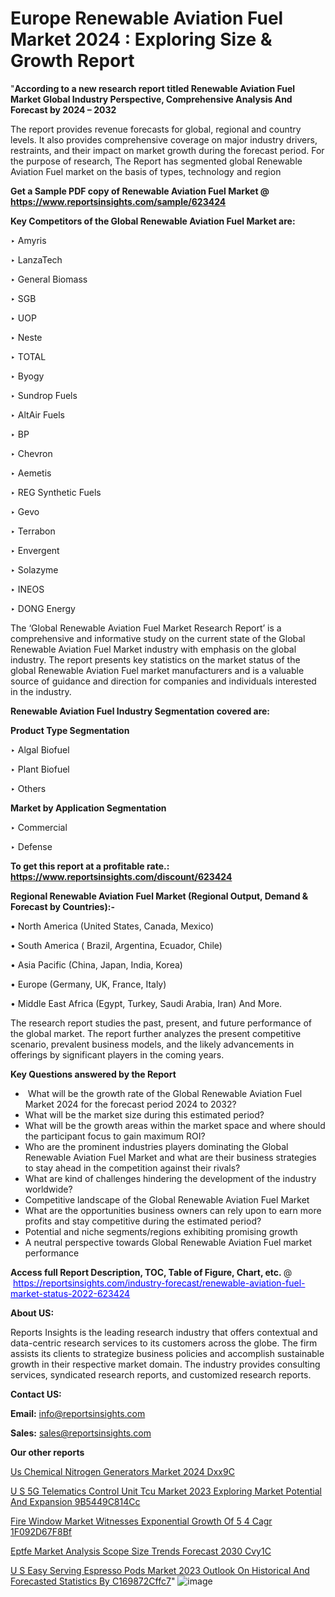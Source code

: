 # Europe Renewable Aviation Fuel Market 2024 : Exploring Size & Growth Report

"<strong>According to a new research report titled Renewable Aviation Fuel Market Global Industry Perspective, Comprehensive Analysis And Forecast by 2024 – 2032</strong>

The report provides revenue forecasts for global, regional and country levels. It also provides comprehensive coverage on major industry drivers, restraints, and their impact on market growth during the forecast period. For the purpose of research, The Report has segmented global Renewable Aviation Fuel market on the basis of types, technology and region

<strong>Get a Sample PDF copy of Renewable Aviation Fuel Market </strong><strong>@<a href=https://www.reportsinsights.com/sample/623424 style=color:#0000ff;> https://www.reportsinsights.com/sample/623424</a></strong></font>

<strong>Key Competitors of the Global Renewable Aviation Fuel Market are:</strong>

‣ Amyris

‣ LanzaTech

‣ General Biomass

‣ SGB

‣ UOP

‣ Neste

‣ TOTAL

‣ Byogy

‣ Sundrop Fuels

‣ AltAir Fuels

‣ BP

‣ Chevron

‣ Aemetis

‣ REG Synthetic Fuels

‣ Gevo

‣ Terrabon

‣ Envergent

‣ Solazyme

‣ INEOS

‣ DONG Energy

The ‘Global Renewable Aviation Fuel Market Research Report’ is a comprehensive and informative study on the current state of the Global Renewable Aviation Fuel Market industry with emphasis on the global industry. The report presents key statistics on the market status of the global Renewable Aviation Fuel market manufacturers and is a valuable source of guidance and direction for companies and individuals interested in the industry.

<strong>Renewable Aviation Fuel Industry Segmentation covered are:</strong>

<strong>Product Type Segmentation</strong>

‣    Algal Biofuel

‣ Plant Biofuel

‣ Others

<strong>Market by Application Segmentation</strong>

‣   Commercial

‣ Defense

<strong>To get this report at a profitable rate.: <a href=https://www.reportsinsights.com/discount/623424 style=color:#0000ff;>https://www.reportsinsights.com/discount/623424</a></strong></font>

<strong>Regional Renewable Aviation Fuel Market (Regional Output, Demand &amp; Forecast by Countries):-</strong>

• North America (United States, Canada, Mexico)

• South America ( Brazil, Argentina, Ecuador, Chile)

• Asia Pacific (China, Japan, India, Korea)

• Europe (Germany, UK, France, Italy)

• Middle East Africa (Egypt, Turkey, Saudi Arabia, Iran) And More.

The research report studies the past, present, and future performance of the global market. The report further analyzes the present competitive scenario, prevalent business models, and the likely advancements in offerings by significant players in the coming years.

<strong>Key Questions answered by the Report</strong>
<ul>
  <li> What will be the growth rate of the Global Renewable Aviation Fuel Market 2024 for the forecast period 2024 to 2032?</li>
  <li>What will be the market size during this estimated period?</li>
  <li>What will be the growth areas within the market space and where should the participant focus to gain maximum ROI?</li>
  <li>Who are the prominent industries players dominating the Global Renewable Aviation Fuel Market and what are their business strategies to stay ahead in the competition against their rivals?</li>
  <li>What are kind of challenges hindering the development of the industry worldwide?</li>
  <li>Competitive landscape of the Global Renewable Aviation Fuel Market</li>
  <li>What are the opportunities business owners can rely upon to earn more profits and stay competitive during the estimated period?</li>
  <li>Potential and niche segments/regions exhibiting promising growth</li>
  <li>A neutral perspective towards Global Renewable Aviation Fuel market performance</li>
</ul>
<strong>Access full Report Description, TOC, Table of Figure, Chart, etc. </strong>@  <a href=https://reportsinsights.com/industry-forecast/renewable-aviation-fuel-market-status-2022-623424 style=color:#0000ff;>https://reportsinsights.com/industry-forecast/renewable-aviation-fuel-market-status-2022-623424</a></font>

<strong><strong>About US</strong>:</strong>

Reports Insights is the leading research industry that offers contextual and data-centric research services to its customers across the globe. The firm assists its clients to strategize business policies and accomplish sustainable growth in their respective market domain. The industry provides consulting services, syndicated research reports, and customized research reports.

<strong>Contact US:</strong>

<p class=""""><b>Email:</b> <a href=mailto:info@reportsinsights.com>info@reportsinsights.com</a></p>
<p class=""""><b>Sales:</b> <a href=mailto:sales@reportsinsights.com>sales@reportsinsights.com</a></p>

<strong>Our other reports</strong>

<a href=https://www.linkedin.com/pulse/us-chemical-nitrogen-generators-market-2024-dxx9c/>Us Chemical Nitrogen Generators Market 2024 Dxx9C</a>

<a href=https://medium.com/@singhaakesh50/u-s-5g-telematics-control-unit-tcu-market-2023-exploring-market-potential-and-expansion-9b5449c814cc>U S 5G Telematics Control Unit Tcu Market 2023 Exploring Market Potential And Expansion 9B5449C814Cc</a>

<a href=https://medium.com/@jaya.reportsinsights/fire-window-market-witnesses-exponential-growth-of-5-4-cagr-1f092d67f8bf>Fire Window Market Witnesses Exponential Growth Of 5 4 Cagr 1F092D67F8Bf</a>

<a href=https://www.linkedin.com/pulse/eptfe-market-analysis-scope-size-trends-forecast-2030-cvy1c/>Eptfe Market Analysis Scope Size Trends Forecast 2030 Cvy1C</a>

<a href=https://medium.com/@aryawankhede943/u-s-easy-serving-espresso-pods-market-2023-outlook-on-historical-and-forecasted-statistics-by-c169872cffc7>U S Easy Serving Espresso Pods Market 2023 Outlook On Historical And Forecasted Statistics By C169872Cffc7</a>"
![image](https://github.com/aanak123/RIMarketer1/assets/158471119/0a002e28-af4e-4ffa-b600-71de9f2142eb)
